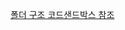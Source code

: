 [폴더 구조 코드샌드박스 참조](https://codesandbox.io/p/sandbox/react-query--zustand-folder-structure-161yj?file=%2Fsrc%2Fstore%2Fclient%2FuseStore.ts%3A11%2C25)

